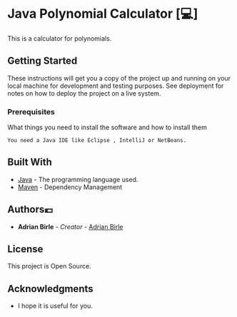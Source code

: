 # Java Polynomial Calculator [:computer:]

This is a calculator for polynomials.

## Getting Started

These instructions will get you a copy of the project up and running on your local machine for development and testing purposes. See deployment for notes on how to deploy the project on a live system.

### Prerequisites

What things you need to install the software and how to install them

```
You need a Java IDE like Eclipse , IntelliJ or NetBeans.
```

## Built With

* [Java](https://www.java.com/) - The programming language used.
* [Maven](https://maven.apache.org/) - Dependency Management
## Authors:euro:

* **Adrian Birle** - *Creator* - [Adrian Birle](https://github.com/birleadrian)


## License

This project is Open Source.

## Acknowledgments

* I hope it is useful for you.

